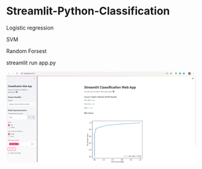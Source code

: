 # Streamlit-Python-Classification

Logistic regression

SVM

Random Forsest

streamlit run app.py

![](image/Output.png)
 
 

